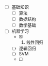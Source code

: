 - [ ] 基础知识
  - [ ] 算法
  - [ ] 数据结构
  - [ ] 数学基础
- [ ] 机器学习
  - [x] 1. 线性回归
  - [ ] 逻辑回归
  - [ ] SVM
  - [ ] 

